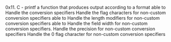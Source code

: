 0x11. C - printf
 a function that produces output according to a format
able to Handle the conversion specifiers
Handle the flag characters for non-custom conversion specifiers
able to Handle the length modifiers for non-custom conversion specifiers
able to Handle the field width for non-custom conversion specifiers.
Handle the precision for non-custom conversion specifiers
Handle the 0 flag character for non-custom conversion specifiers
